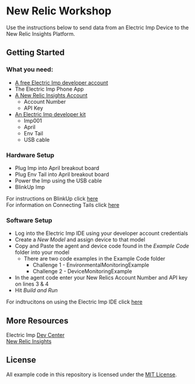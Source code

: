 # New Relic Workshop

Use the instructions below to send data from an Electric Imp Device to the New Relic Insights Platform.

## Getting Started

### What you need:

- [A free Electric Imp developer account](ide.electricimp.com)
- The Electric Imp Phone App
- [A New Relic Insights Account](https://newrelic.com/insights)
  - Account Number
  - API Key
- [An Electric Imp developer kit](https://www.amazon.com/WiFi-Environmental-Sensor-LED-kit/dp/B00ZQ4D1TM/ref=pd_bxgy_23_img_2?ie=UTF8&refRID=YGQMS8GHCQ9EC2C3NV70)
  - Imp001
  - April
  - Env Tail
  - USB cable

### Hardware Setup

- Plug Imp into April breakout board
- Plug Env Tail into April breakout board
- Power the Imp using the USB cable
- BlinkUp Imp

For instructions on BlinkUp click [here](https://electricimp.com/docs/gettingstarted/quickstartguide/) <br>
For information on Connecting Tails click [here](https://electricimp.com/docs/tails/)

### Software Setup

- Log into the Electric Imp IDE using your developer account credentials
- Create a *New Model* and assign device to that model
- Copy and Paste the agent and device code found in the *Example Code* folder into your model
  - There are two code examples in the Example Code folder
    - Challenge 1 - EnvironmentalMonitoringExample
    - Challenge 2 - DeviceMonitoringExample
- In the agent code enter your New Relics Account Number and API key on lines 3 & 4
- Hit *Build and Run*

For indtrucitons on using the Electric Imp IDE click [here](https://electricimp.com/docs/gettingstarted/ide/)

## More Resources

Electric Imp [Dev Center](https://electricimp.com/docs/)
<br>
[New Relic Insights](https://newrelic.com/insights)

## License
All example code in this repository is licensed under the [MIT License](./LICENSE).